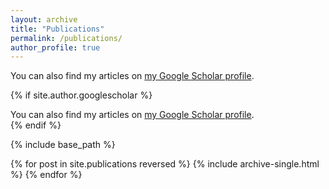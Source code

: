 ```yaml
---
layout: archive
title: "Publications"
permalink: /publications/
author_profile: true
---
```


You can also find my articles on [my Google Scholar profile](https://scholar.google.com.hk/citations?user=9TEDEJUAAAAJ&hl=zh-CN).

{% if site.author.googlescholar %}
  <div class="wordwrap">You can also find my articles on <a href="https://scholar.google.com.hk/citations?user=9TEDEJUAAAAJ&hl=zh-CN">my Google Scholar profile</a>.</div>
{% endif %}

{% include base_path %}

{% for post in site.publications reversed %}
  {% include archive-single.html %}
{% endfor %}
